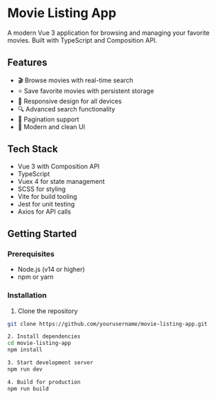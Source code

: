 # Movie Listing App

A modern Vue 3 application for browsing and managing your favorite movies. Built with TypeScript and Composition API.

## Features

- 🎬 Browse movies with real-time search
- ⭐ Save favorite movies with persistent storage
- 📱 Responsive design for all devices
- 🔍 Advanced search functionality
- 📄 Pagination support
- 🎨 Modern and clean UI

## Tech Stack

- Vue 3 with Composition API
- TypeScript
- Vuex 4 for state management
- SCSS for styling
- Vite for build tooling
- Jest for unit testing
- Axios for API calls

## Getting Started

### Prerequisites

- Node.js (v14 or higher)
- npm or yarn

### Installation

1. Clone the repository
```bash
git clone https://github.com/yourusername/movie-listing-app.git

2. Install dependencies
cd movie-listing-app
npm install

3. Start development server
npm run dev

4. Build for production
npm run build